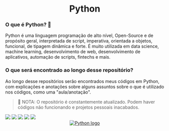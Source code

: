 <h1 align="center"> Python </h1>

<h3> O que é Python? 🧬 </h3> 
<p> Python é uma linguagem programação de alto nível, Open-Source e de propósito geral, interpretada de script, imperativa, orientada a objetos, funcional, de tipagem dinâmica e forte. É muito utilizada em data science, machine learning, desenvolvimento de web, desenvolvimento de aplicativos, automação de scripts, fintechs e mais. </p>

<h3> O que será encontrado ao longo desse repositório? </h3>
<p> Ao longo desse repositórios serão encontrados meus códigos em Python, com explicações e anotações sobre alguns assuntos sobre o que é utilizado nos códigos, como uma "aula/anotação". </p>

>🛑 NOTA: O repositório é constantemente atualizado. Podem haver códigos não funcionando e projetos pessoais inacabados.

<img src="https://img.shields.io/badge/Feito%20com-Python-blue?style=for-the-badge&logo=Python&logoColor=yellow"/>
<img src="https://img.shields.io/badge/Feito%20com-HTML5-e34c26?style=for-the-badge&logo=HTML5&logoColor=e34c26"/>
<img src="https://img.shields.io/badge/Feito%20com-CSS3-blue?style=for-the-badge&logo=CSS3&logoColor=blue"/>
<img src="https://img.shields.io/badge/Feito%20com-JavaScript-f0db4f?style=for-the-badge&logo=JavaScript&logoColor=f0db4f"/>
<img src="https://img.shields.io/badge/Feito%20com-Java-pink?style=for-the-badge&logo=Java&logoColor=pink"/>


<div align="center">  
<a href="https://www.python.org/">
<img alt="Python logo" src="https://upload.wikimedia.org/wikipedia/commons/thumb/f/f8/Python_logo_and_wordmark.svg/1280px-Python_logo_and_wordmark.svg.png"/></a>
</div>
